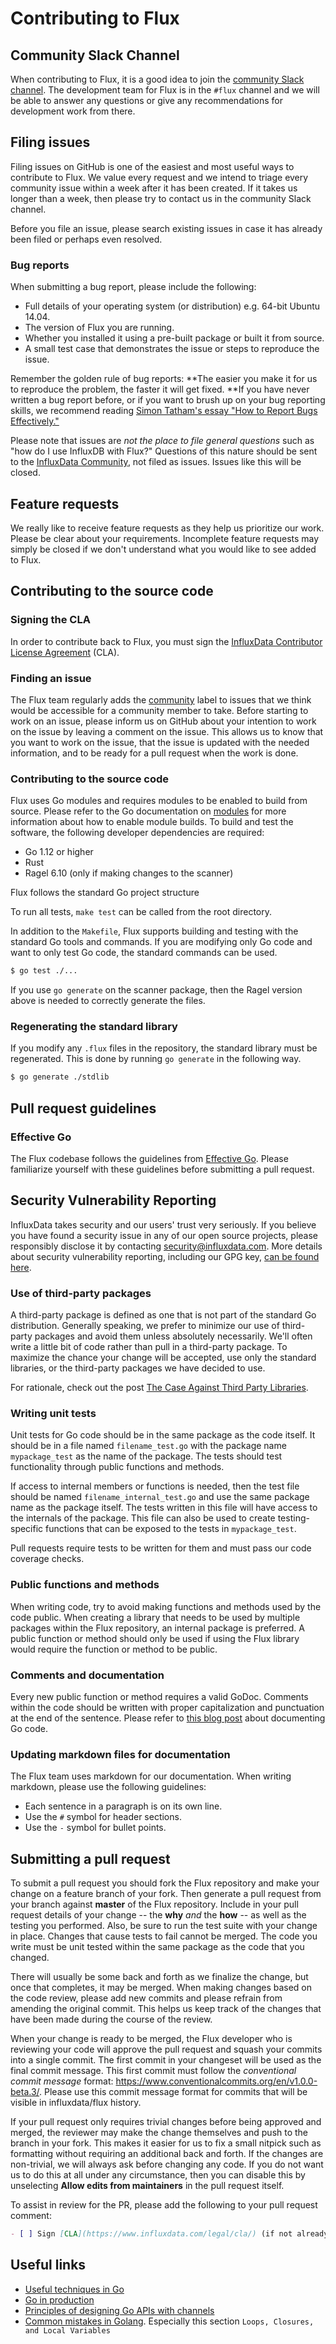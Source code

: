 # Contributing to Flux

## Community Slack Channel
When contributing to Flux, it is a good idea to join the [community Slack channel](https://www.influxdata.com/slack).
The development team for Flux is in the `#flux` channel and we will be able to answer any questions or give any recommendations for development work from there.

## Filing issues
Filing issues on GitHub is one of the easiest and most useful ways to contribute to Flux.
We value every request and we intend to triage every community issue within a week after it has been created.
If it takes us longer than a week, then please try to contact us in the community Slack channel.

Before you file an issue, please search existing issues in case it has already been filed or perhaps even resolved.

### Bug reports
When submitting a bug report, please include the following:

- Full details of your operating system (or distribution) e.g. 64-bit Ubuntu 14.04.
- The version of Flux you are running.
- Whether you installed it using a pre-built package or built it from source.
- A small test case that demonstrates the issue or steps to reproduce the issue.

Remember the golden rule of bug reports: **The easier you make it for us to reproduce the problem, the faster it will get fixed.
**If you have never written a bug report before, or if you want to brush up on your bug reporting skills, we recommend reading [Simon Tatham's essay "How to Report Bugs Effectively."](http://www.chiark.greenend.org.uk/~sgtatham/bugs.html)

Please note that issues are *not the place to file general questions* such as "how do I use InfluxDB with Flux?"
Questions of this nature should be sent to the [InfluxData Community](https://community.influxdata.com/), not filed as issues.
Issues like this will be closed.

## Feature requests
We really like to receive feature requests as they help us prioritize our work.
Please be clear about your requirements. Incomplete feature requests may simply
be closed if we don't understand what you would like to see added to Flux.

## Contributing to the source code

### Signing the CLA
In order to contribute back to Flux, you must sign the
[InfluxData Contributor License Agreement](https://www.influxdata.com/legal/cla/) (CLA).

### Finding an issue
The Flux team regularly adds the [community](https://github.com/influxdata/flux/issues?q=is%3Aopen+is%3Aissue+label%3Acommunity) label to issues that we think would be accessible for a community member to take.
Before starting to work on an issue, please inform us on GitHub about your intention to work on the issue by leaving a comment on the issue.
This allows us to know that you want to work on the issue, that the issue is updated with the needed information, and to be ready for a pull request when the work is done.

### Contributing to the source code
Flux uses Go modules and requires modules to be enabled to build from source.
Please refer to the Go documentation on [modules](https://golang.org/cmd/go/#hdr-Modules__module_versions__and_more) for more information about how to enable module builds.
To build and test the software, the following developer dependencies are required:

* Go 1.12 or higher
* Rust
* Ragel 6.10 (only if making changes to the scanner)

Flux follows the standard Go project structure

To run all tests, `make test` can be called from the root directory.

In addition to the `Makefile`, Flux supports building and testing with the standard Go tools and commands.
If you are modifying only Go code and want to only test Go code, the standard commands can be used.

```bash
$ go test ./...
```

If you use `go generate` on the scanner package, then the Ragel version above is needed to correctly generate the files.

### Regenerating the standard library
If you modify any `.flux` files in the repository, the standard library must be regenerated.
This is done by running `go generate` in the following way.

```bash
$ go generate ./stdlib
```

## Pull request guidelines

### Effective Go
The Flux codebase follows the guidelines from [Effective Go](https://golang.org/doc/effective_go.html).
Please familiarize yourself with these guidelines before submitting a pull request.

## Security Vulnerability Reporting
InfluxData takes security and our users' trust very seriously. If you believe you have found a security issue in any of our
open source projects, please responsibly disclose it by contacting security@influxdata.com. More details about 
security vulnerability reporting, 
including our GPG key, [can be found here](https://www.influxdata.com/how-to-report-security-vulnerabilities/).


### Use of third-party packages
A third-party package is defined as one that is not part of the standard Go distribution.
Generally speaking, we prefer to minimize our use of third-party packages and avoid
them unless absolutely necessarily. We'll often write a little bit of code rather
than pull in a third-party package. To maximize the chance your change will be accepted,
use only the standard libraries, or the third-party packages we have decided to use.

For rationale, check out the post [The Case Against Third Party Libraries](http://blog.gopheracademy.com/advent-2014/case-against-3pl/).

### Writing unit tests
Unit tests for Go code should be in the same package as the code itself.
It should be in a file named `filename_test.go` with the package name `mypackage_test` as the name of the package.
The tests should test functionality through public functions and methods.

If access to internal members or functions is needed, then the test file should be named `filename_internal_test.go` and use the same package name as the package itself.
The tests written in this file will have access to the internals of the package.
This file can also be used to create testing-specific functions that can be exposed to the tests in `mypackage_test`.

Pull requests require tests to be written for them and must pass our code coverage checks.

### Public functions and methods
When writing code, try to avoid making functions and methods used by the code public.
When creating a library that needs to be used by multiple packages within the Flux repository, an internal package is preferred.
A public function or method should only be used if using the Flux library would require the function or method to be public.

### Comments and documentation
Every new public function or method requires a valid GoDoc.
Comments within the code should be written with proper capitalization and punctuation at the end of the sentence.
Please refer to [this blog post](https://blog.golang.org/godoc-documenting-go-code) about documenting Go code.

### Updating markdown files for documentation
The Flux team uses markdown for our documentation.
When writing markdown, please use the following guidelines:

- Each sentence in a paragraph is on its own line.
- Use the `#` symbol for header sections.
- Use the `-` symbol for bullet points.

## Submitting a pull request
To submit a pull request you should fork the Flux repository and make your change on a feature branch of your fork.
Then generate a pull request from your branch against **master** of the Flux repository.
Include in your pull request details of your change -- the **why** *and* the **how** -- as well as the testing you performed.
Also, be sure to run the test suite with your change in place.
Changes that cause tests to fail cannot be merged.
The code you write must be unit tested within the same package as the code that you changed.

There will usually be some back and forth as we finalize the change, but once that completes, it may be merged.
When making changes based on the code review, please add new commits and please refrain from amending the original commit.
This helps us keep track of the changes that have been made during the course of the review.

When your change is ready to be merged, the Flux developer who is reviewing your code will approve the pull request and squash your commits into a single commit.
The first commit in your changeset will be used as the final commit message.
This first commit must follow the _conventional commit message_ format: https://www.conventionalcommits.org/en/v1.0.0-beta.3/.
Please use this commit message format for commits that will be visible in influxdata/flux history.

If your pull request only requires trivial changes before being approved and merged, the reviewer may make the change themselves and push to the branch in your fork.
This makes it easier for us to fix a small nitpick such as formatting without requiring an additional back and forth.
If the changes are non-trivial, we will always ask before changing any code.
If you do not want us to do this at all under any circumstance, then you can disable this by unselecting **Allow edits from maintainers** in the pull request itself.

To assist in review for the PR, please add the following to your pull request comment:

```md
- [ ] Sign [CLA](https://www.influxdata.com/legal/cla/) (if not already signed)
```

## Useful links
- [Useful techniques in Go](https://arslan.io/2015/10/08/ten-useful-techniques-in-go/) 
- [Go in production](http://peter.bourgon.org/go-in-production/)
- [Principles of designing Go APIs with channels](https://inconshreveable.com/07-08-2014/principles-of-designing-go-apis-with-channels/)
- [Common mistakes in Golang](http://soryy.com/blog/2014/common-mistakes-with-go-lang/).
  Especially this section `Loops, Closures, and Local Variables`
